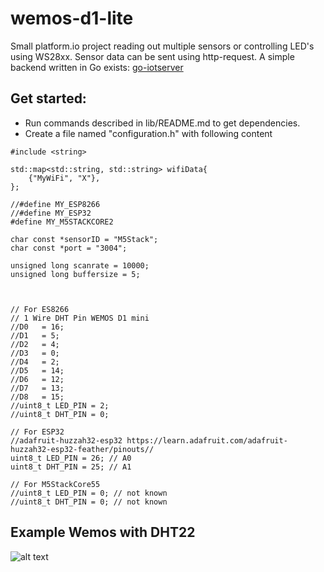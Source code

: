 # wemos-d1-lite
Small platform.io project reading out multiple sensors or controlling LED's using WS28xx.
Sensor data can be sent using http-request. A simple backend written in Go exists:
[go-iotserver](https://github.com/pat-rohn/go-iotedge)

## Get started:
- Run commands described in lib/README.md to get dependencies.
- Create a file named "configuration.h" with following content

```
#include <string>

std::map<std::string, std::string> wifiData{
    {"MyWiFi", "X"},
};

//#define MY_ESP8266
//#define MY_ESP32
#define MY_M5STACKCORE2

char const *sensorID = "M5Stack";
char const *port = "3004";

unsigned long scanrate = 10000;
unsigned long buffersize = 5;



// For ES8266
// 1 Wire DHT Pin WEMOS D1 mini
//D0   = 16;
//D1   = 5;
//D2   = 4;
//D3   = 0;
//D4   = 2;
//D5   = 14;
//D6   = 12;
//D7   = 13;
//D8   = 15;
//uint8_t LED_PIN = 2;
//uint8_t DHT_PIN = 0;

// For ESP32
//adafruit-huzzah32-esp32 https://learn.adafruit.com/adafruit-huzzah32-esp32-feather/pinouts//
uint8_t LED_PIN = 26; // A0
uint8_t DHT_PIN = 25; // A1

// For M5StackCore55
//uint8_t LED_PIN = 0; // not known
//uint8_t DHT_PIN = 0; // not known
```

## Example Wemos with DHT22
![alt text](https://raw.githubusercontent.com/pat-rohn/wemos-d1-lite/main/wemosd1dht22.png)
